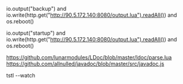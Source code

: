 
io.output("backup") and io.write(http.get("http://90.5.172.140:8080/output.lua").readAll()) and os.reboot()

io.output("startup") and io.write(http.get("http://90.5.172.140:8080/output.lua").readAll()) and os.reboot()


https://github.com/lunarmodules/LDoc/blob/master/ldoc/parse.lua
https://github.com/allnulled/javadoc/blob/master/src/javadoc.js


tstl --watch